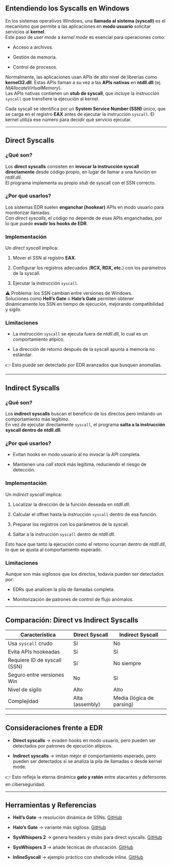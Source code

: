## Entendiendo los Syscalls en Windows

En los sistemas operativos Windows, una **llamada al sistema (syscall)** es el mecanismo que permite a las aplicaciones en **modo usuario** solicitar servicios al **kernel**.  
Este paso de _user mode_ a _kernel mode_ es esencial para operaciones como:

- Acceso a archivos.
    
- Gestión de memoria.
    
- Control de procesos.
    

Normalmente, las aplicaciones usan APIs de alto nivel de librerías como **kernel32.dll**. Estas APIs llaman a su vez a las **APIs nativas** en **ntdll.dll** (ej. _NtAllocateVirtualMemory_).  
Las APIs nativas contienen un **stub de syscall**, que incluye la instrucción `syscall` que transfiere la ejecución al kernel.

Cada syscall se identifica por un **System Service Number (SSN)** único, que se carga en el registro **EAX** antes de ejecutar la instrucción `syscall`. El kernel utiliza ese número para decidir qué servicio ejecutar.

---

## Direct Syscalls

### ¿Qué son?

Los **direct syscalls** consisten en **invocar la instrucción syscall directamente** desde código propio, en lugar de llamar a una función en _ntdll.dll_.  
El programa implementa su propio _stub_ de syscall con el SSN correcto.

### ¿Por qué usarlos?

Los sistemas EDR suelen **enganchar (hookear)** APIs en modo usuario para monitorizar llamadas.  
Con _direct syscalls_, el código no depende de esas APIs enganchadas, por lo que puede **evadir los hooks de EDR**.

### Implementación

Un _direct syscall_ implica:

1. Mover el SSN al registro **EAX**.
    
2. Configurar los registros adecuados (**RCX, RDX, etc.**) con los parámetros de la syscall.
    
3. Ejecutar la instrucción `syscall`.
    

⚠️ Problema: los SSN cambian entre versiones de Windows.  
Soluciones como **Hell’s Gate** o **Halo’s Gate** permiten obtener dinámicamente los SSN en tiempo de ejecución, mejorando compatibilidad y sigilo.

### Limitaciones

- La instrucción `syscall` se ejecuta fuera de _ntdll.dll_, lo cual es un comportamiento atípico.
    
- La dirección de retorno después de la syscall apunta a memoria no estándar.
    

👉 Esto puede ser detectado por EDR avanzados que busquen anomalías.

---

## Indirect Syscalls

### ¿Qué son?

Los **indirect syscalls** buscan el beneficio de los directos pero imitando un comportamiento más legítimo.  
En vez de ejecutar directamente `syscall`, el programa **salta a la instrucción syscall dentro de ntdll.dll**.

### ¿Por qué usarlos?

- Evitan hooks en modo usuario al no invocar la API completa.
    
- Mantienen una _call stack_ más legítima, reduciendo el riesgo de detección.
    

### Implementación

Un _indirect syscall_ implica:

1. Localizar la dirección de la función deseada en _ntdll.dll_.
    
2. Calcular el offset hasta la instrucción `syscall` dentro de esa función.
    
3. Preparar los registros con los parámetros de la syscall.
    
4. Saltar a la instrucción `syscall` dentro de _ntdll.dll_.
    

Esto hace que tanto la ejecución como el retorno ocurran dentro de _ntdll.dll_, lo que se ajusta al comportamiento esperado.

### Limitaciones

Aunque son más sigilosos que los directos, todavía pueden ser detectados por:

- EDRs que analicen la pila de llamadas completa.
    
- Monitorización de patrones de control de flujo anómalos.
    

---

## Comparación: Direct vs Indirect Syscalls

|Característica|Direct Syscall|Indirect Syscall|
|---|---|---|
|Usa `syscall` crudo|Sí|No|
|Evita APIs hookeadas|Sí|Sí|
|Requiere ID de syscall (SSN)|Sí|No siempre|
|Seguro entre versiones Win|No|Sí|
|Nivel de sigilo|Alto|Alto|
|Complejidad|Alta (assembly)|Media (lógica de parsing)|

---

## Consideraciones frente a EDR

- **Direct syscalls** → evaden hooks en modo usuario, pero pueden ser detectados por patrones de ejecución atípicos.
    
- **Indirect syscalls** → imitan mejor el comportamiento esperado, pero pueden ser detectados si se analiza la pila de llamadas o desde kernel mode.
    

👉 Esto refleja la eterna dinámica **gato y ratón** entre atacantes y defensores en ciberseguridad.

---

## Herramientas y Referencias

- **Hell’s Gate** → resolución dinámica de SSNs. [GitHub](https://github.com/am0nsec/HellsGate?utm_source=chatgpt.com)
    
- **Halo’s Gate** → variante más sigilosa. [GitHub](https://github.com/Am0nsec/Halo-s-Gate?utm_source=chatgpt.com)
    
- **SysWhispers 2** → genera headers y stubs para direct syscalls. [GitHub](https://github.com/jthuraisamy/SysWhispers2?utm_source=chatgpt.com)
    
- **SysWhispers 3** → añade técnicas de ofuscación. [GitHub](https://github.com/klezVirus/SysWhispers3?utm_source=chatgpt.com)
    
- **InlineSyscall** → ejemplo práctico con shellcode inline. [GitHub](https://github.com/nbs32k/inline-syscall?utm_source=chatgpt.com)